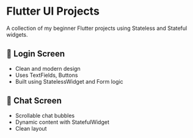 # Flutter UI Projects

A collection of my beginner Flutter projects using Stateless and Stateful widgets.

## 🔹 Login Screen
- Clean and modern design
- Uses TextFields, Buttons
- Built using StatelessWidget and Form logic

## 🔹 Chat Screen
- Scrollable chat bubbles
- Dynamic content with StatefulWidget
- Clean layout
